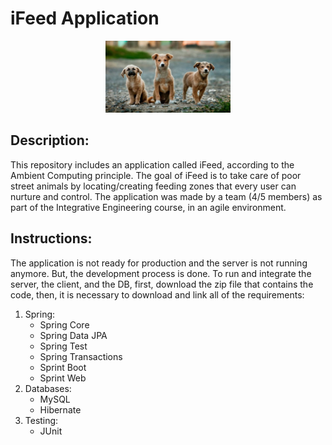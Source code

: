 # **iFeed Application** #

<p align="center">
  <img width=200 height=115 src="pets.jpg">
</p>

## Description: ##
This repository includes an application called iFeed, according to the Ambient Computing principle. The goal of iFeed is to take care of poor street animals by locating/creating feeding zones that every user can nurture and control. 
The application was made by a team (4/5 members) as part of the Integrative Engineering course, in an agile environment.

## Instructions: ##
The application is not ready for production and the server is not running anymore. But, the development process is done.
To run and integrate the server, the client, and the DB, first, download the zip file that contains the code, then, it is necessary to download and link all of the requirements:
1. Spring:
	- Spring Core
	- Spring Data JPA
	- Spring Test
	- Spring Transactions
	- Sprint Boot
	- Sprint Web
2. Databases:
	- MySQL
	- Hibernate
3. Testing:
	- JUnit


